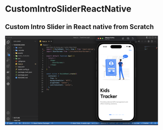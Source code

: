 # CustomIntroSliderReactNative

## Custom Intro Slider in React native from Scratch

[![Project Demo](assets/images/Screenshot.png)](https://youtu.be/PRUNRZ4zPVE)

